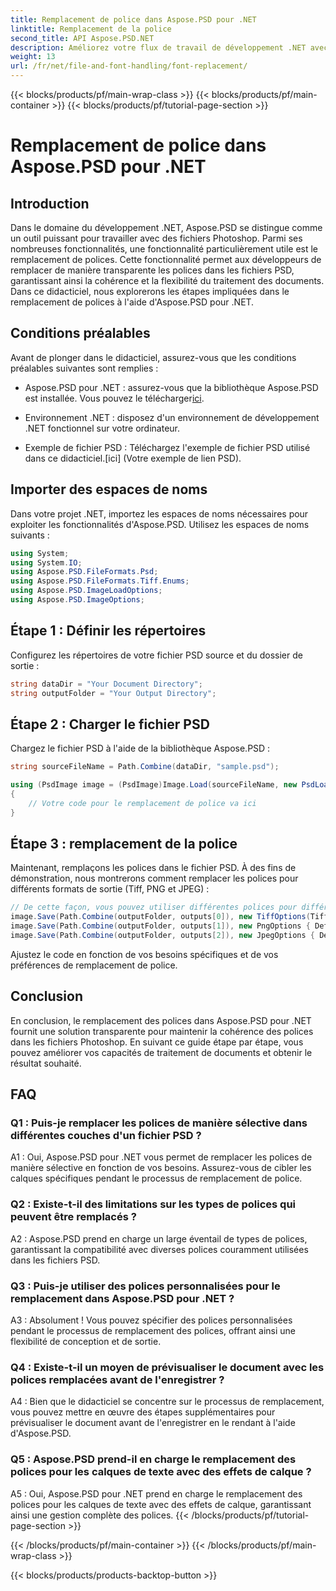 ```yaml
---
title: Remplacement de police dans Aspose.PSD pour .NET
linktitle: Remplacement de la police
second_title: API Aspose.PSD.NET
description: Améliorez votre flux de travail de développement .NET avec Aspose.PSD. Découvrez comment remplacer de manière transparente les polices dans les fichiers PSD à l'aide de notre guide étape par étape. Obtenez sans effort cohérence et flexibilité dans le traitement des documents.
weight: 13
url: /fr/net/file-and-font-handling/font-replacement/
---
```


{{< blocks/products/pf/main-wrap-class >}}
{{< blocks/products/pf/main-container >}}
{{< blocks/products/pf/tutorial-page-section >}}

# Remplacement de police dans Aspose.PSD pour .NET

## Introduction

Dans le domaine du développement .NET, Aspose.PSD se distingue comme un outil puissant pour travailler avec des fichiers Photoshop. Parmi ses nombreuses fonctionnalités, une fonctionnalité particulièrement utile est le remplacement de polices. Cette fonctionnalité permet aux développeurs de remplacer de manière transparente les polices dans les fichiers PSD, garantissant ainsi la cohérence et la flexibilité du traitement des documents. Dans ce didacticiel, nous explorerons les étapes impliquées dans le remplacement de polices à l'aide d'Aspose.PSD pour .NET.

## Conditions préalables

Avant de plonger dans le didacticiel, assurez-vous que les conditions préalables suivantes sont remplies :

- Aspose.PSD pour .NET : assurez-vous que la bibliothèque Aspose.PSD est installée. Vous pouvez le télécharger[ici](https://releases.aspose.com/psd/net/).

- Environnement .NET : disposez d'un environnement de développement .NET fonctionnel sur votre ordinateur.

-  Exemple de fichier PSD : Téléchargez l'exemple de fichier PSD utilisé dans ce didacticiel.[ici] (Votre exemple de lien PSD).

## Importer des espaces de noms

Dans votre projet .NET, importez les espaces de noms nécessaires pour exploiter les fonctionnalités d'Aspose.PSD. Utilisez les espaces de noms suivants :

```csharp
using System;
using System.IO;
using Aspose.PSD.FileFormats.Psd;
using Aspose.PSD.FileFormats.Tiff.Enums;
using Aspose.PSD.ImageLoadOptions;
using Aspose.PSD.ImageOptions;
```

## Étape 1 : Définir les répertoires

Configurez les répertoires de votre fichier PSD source et du dossier de sortie :

```csharp
string dataDir = "Your Document Directory";
string outputFolder = "Your Output Directory";
```

## Étape 2 : Charger le fichier PSD

Chargez le fichier PSD à l'aide de la bibliothèque Aspose.PSD :

```csharp
string sourceFileName = Path.Combine(dataDir, "sample.psd");

using (PsdImage image = (PsdImage)Image.Load(sourceFileName, new PsdLoadOptions()))
{
    // Votre code pour le remplacement de police va ici
}
```

## Étape 3 : remplacement de la police

Maintenant, remplaçons les polices dans le fichier PSD. À des fins de démonstration, nous montrerons comment remplacer les polices pour différents formats de sortie (Tiff, PNG et JPEG) :

```csharp
// De cette façon, vous pouvez utiliser différentes polices pour différentes sorties
image.Save(Path.Combine(outputFolder, outputs[0]), new TiffOptions(TiffExpectedFormat.TiffJpegRgb) { DefaultReplacementFont = "Arial" });
image.Save(Path.Combine(outputFolder, outputs[1]), new PngOptions { DefaultReplacementFont = "Verdana" });
image.Save(Path.Combine(outputFolder, outputs[2]), new JpegOptions { DefaultReplacementFont = "Times New Roman" });
```

Ajustez le code en fonction de vos besoins spécifiques et de vos préférences de remplacement de police.

## Conclusion

En conclusion, le remplacement des polices dans Aspose.PSD pour .NET fournit une solution transparente pour maintenir la cohérence des polices dans les fichiers Photoshop. En suivant ce guide étape par étape, vous pouvez améliorer vos capacités de traitement de documents et obtenir le résultat souhaité.

## FAQ

### Q1 : Puis-je remplacer les polices de manière sélective dans différentes couches d'un fichier PSD ?

A1 : Oui, Aspose.PSD pour .NET vous permet de remplacer les polices de manière sélective en fonction de vos besoins. Assurez-vous de cibler les calques spécifiques pendant le processus de remplacement de police.

### Q2 : Existe-t-il des limitations sur les types de polices qui peuvent être remplacés ?

A2 : Aspose.PSD prend en charge un large éventail de types de polices, garantissant la compatibilité avec diverses polices couramment utilisées dans les fichiers PSD.

### Q3 : Puis-je utiliser des polices personnalisées pour le remplacement dans Aspose.PSD pour .NET ?

A3 : Absolument ! Vous pouvez spécifier des polices personnalisées pendant le processus de remplacement des polices, offrant ainsi une flexibilité de conception et de sortie.

### Q4 : Existe-t-il un moyen de prévisualiser le document avec les polices remplacées avant de l'enregistrer ?

A4 : Bien que le didacticiel se concentre sur le processus de remplacement, vous pouvez mettre en œuvre des étapes supplémentaires pour prévisualiser le document avant de l'enregistrer en le rendant à l'aide d'Aspose.PSD.

### Q5 : Aspose.PSD prend-il en charge le remplacement des polices pour les calques de texte avec des effets de calque ?

A5 : Oui, Aspose.PSD pour .NET prend en charge le remplacement des polices pour les calques de texte avec des effets de calque, garantissant ainsi une gestion complète des polices.
{{< /blocks/products/pf/tutorial-page-section >}}

{{< /blocks/products/pf/main-container >}}
{{< /blocks/products/pf/main-wrap-class >}}

{{< blocks/products/products-backtop-button >}}
